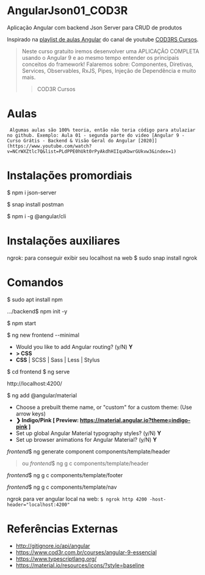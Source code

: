 # AngularJson01_COD3R
Aplicação Angular com backend Json Server para CRUD de produtos

Inspirado na [playlist de aulas Angular](https://www.youtube.com/playlist?list=PLdPPE0hUkt0rPyAkdhHIIquKbwrGUkvw3) do canal de youtube [COD3RS Cursos](https://www.youtube.com/channel/UCcMcmtNSSQECjKsJA1XH5MQ).

> Neste curso gratuito iremos desenvolver uma APLICAÇÃO COMPLETA usando o Angular 9 e ao mesmo tempo entender os principais conceitos do framework!
> Falaremos sobre: Componentes, Diretivas, Services, Observables, RxJS, Pipes, Injeção de Dependência e muito mais.
>> COD3R Cursos

# Aulas
     Algumas aulas são 100% teoria, então não teria código para atulaziar no github. Exemplo: Aula 01 - segunda parte do video [Angular 9 - Curso Grátis - Backend & Visão Geral do Angular [2020]](https://www.youtube.com/watch?v=NCrWXZtlc7Q&list=PLdPPE0hUkt0rPyAkdhHIIquKbwrGUkvw3&index=1)

# Instalações promordiais
$ npm i json-server

$ snap install postman

$ npm i -g @angular/cli


# Instalações auxiliares

ngrok: para conseguir exibir seu localhost na web
$ sudo snap install ngrok



# Comandos
$ sudo apt install npm
 
.../backend$ npm init -y

$ npm start

$ ng new frontend --minimal
- Would you like to add Angular routing? (y/N) **Y**
- **> CSS**
- **CSS** | SCSS | Sass | Less | Stylus 

$ cd frontend
$ ng serve

http://localhost:4200/

$ ng add @angular/material
- Choose a prebuilt theme name, or "custom" for a custom theme: (Use arrow keys)
- **❯ Indigo/Pink        [ Preview: https://material.angular.io?theme=indigo-pink ]**
-  Set up global Angular Material typography styles? (y/N) **Y**
- Set up browser animations for Angular Material? (y/N) **Y**

*frontend*$ ng generate component components/template/header
>ou
*frontend*$ ng g c components/template/header

*frontend*$ ng g c components/template/footer

*frontend*$ ng g c components/template/nav

ngrok para ver angular local na web:
`$ ngrok http 4200 -host-header="localhost:4200"`



# Referências Externas
- http://gitignore.io/api/angular
- https://www.cod3r.com.br/courses/angular-9-essencial
- https://www.typescriptlang.org/
- https://material.io/resources/icons/?style=baseline




